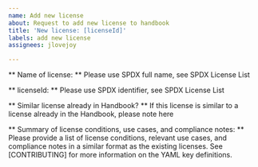 ```yaml
---
name: Add new license
about: Request to add new license to handbook
title: 'New license: [licenseId]'
labels: add new license
assignees: jlovejoy

---
```


** Name of license: **
Please use SPDX full name, see SPDX License List

** licenseId: **
Please use SPDX identifier, see SPDX License List

** Similar license already in Handbook? **
If this license is similar to a license already in the Handbook, please note here

** Summary of license conditions, use cases, and compliance notes: **
Please provide a list of license conditions, relevant use cases, and compliance notes in a similar format as the existing licenses. See [CONTRIBUTING] for more information on the YAML key definitions.
